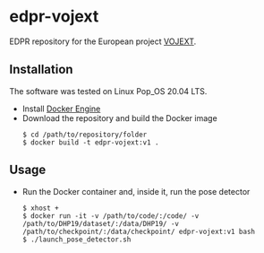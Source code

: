 # edpr-vojext

EDPR repository for the European project [VOJEXT](http://vojext.eu/).

## Installation
The software was tested on Linux Pop_OS 20.04 LTS.

- Install [Docker Engine](https://docs.docker.com/engine/install/ubuntu)
- Download the repository and build the Docker image
    ```shell
    $ cd /path/to/repository/folder
    $ docker build -t edpr-vojext:v1 .
    ```


## Usage
- Run the Docker container and, inside it, run the pose detector
    ```shell
    $ xhost +
    $ docker run -it -v /path/to/code/:/code/ -v /path/to/DHP19/dataset/:/data/DHP19/ -v /path/to/checkpoint/:/data/checkpoint/ edpr-vojext:v1 bash
    $ ./launch_pose_detector.sh
    ```

[comment]: <> (  The ``yarpmanager`` window will appear as shown in the figure below.)

[comment]: <> (  ![image]&#40;images/yarpmanager.png&#41;)

[comment]: <> (  The terminal window will show ``yarpserver``'s IP address &#40;``172.17.0.2`` in the figure below&#41;. This might be needed )

[comment]: <> (  for the next step.)

[comment]: <> (  ![image]&#40;images/yarpserver_ip.png&#41;)

[comment]: <> (- Open the script ``launch_yarpview.sh`` and check if line ``11`` has the correct IP address of ``yarpserver`` &#40;gathered)

[comment]: <> (  previously, figure below&#41;.)

[comment]: <> (  If not, set the correct one.)

[comment]: <> (  ![image]&#40;images/yarpview_conf.png&#41;)
  
[comment]: <> (- Run ``yarpview`` on the local machine &#40;yarpview cannot be currently run in the Docker container; this will be fixed in)

[comment]: <> (  a future release&#41;)

[comment]: <> (    ```shell)

[comment]: <> (    $ ./launch_yarpview.sh)

[comment]: <> (    ```)

[comment]: <> (  The script will also download and install locally ``yarp``.)
  
[comment]: <> (- In the ``yarpmanager`` window, open the application menu and select the app "APRIL_WP61a_demo". The list of app )

[comment]: <> (  components will be shown as in the figure above)
 
[comment]: <> (- Run all components by clicking on the green button ``Run all```.)

[comment]: <> (- ``yarpdataplayer``'s GUI will be shown as in the figure below)

[comment]: <> (  ![image]&#40;images/yarpdataplayer.png&#41;)

[comment]: <> (  Select ``File->Open Directory`` and select folder ``data`` as shown in the figure below)

[comment]: <> (  ![image]&#40;images/yarpdataplayer_folder.png&#41;)

[comment]: <> (- Two data sources will be used, the raw events &#40;``ATIS``&#41; and the grayscale frames &#40;``yope_grey``&#41;)

[comment]: <> (  ![image]&#40;images/yarpdataplayer_data.png&#41;)

[comment]: <> (  Select ``Options->Repeat`` and start playing the recorded data by clicking on the ``Play`` button.)

[comment]: <> (- Finally, connect all components by clicking on the green button ``Connect all`` in ``yarpmanager``'s GUI)

[comment]: <> (The previously opened ``yarpview`` should now show the raw events, the grayscale frame and the overlayed 2D skeleton, as)

[comment]: <> (shown in the figure below.)

[comment]: <> (![image]&#40;images/yarpview_gui.png&#41;)